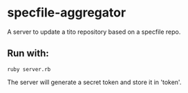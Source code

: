 specfile-aggregator
===================

A server to update a tito repository based on a specfile repo.

Run with:
---------

    ruby server.rb

The server will generate a secret token and store it in 'token'.

